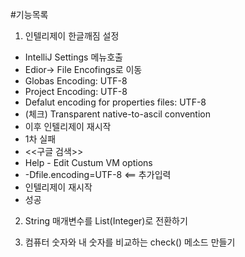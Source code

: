 
#기능목록

1. 인텔리제이 한글깨짐 설정
 - IntelliJ Settings 메뉴호출
 - Edior-> File Encofings로 이동
 - Globas Encoding: UTF-8
 - Project Encoding: UTF-8
 - Defalut encoding for properties files: UTF-8
 - (체크) Transparent native-to-ascil convention
 - 이후 인텔리제이 재시작
 - 1차 실패
 - <<구글 검색>>
  - Help - Edit Custum VM options
  - -Dfile.encoding=UTF-8  <== 추가입력
  - 인텔리제이 재시작
  - 성공


2. String 매개변수를 List(Integer)로 전환하기

3. 컴퓨터 숫자와 내 숫자를 비교하는 check() 메소드 만들기